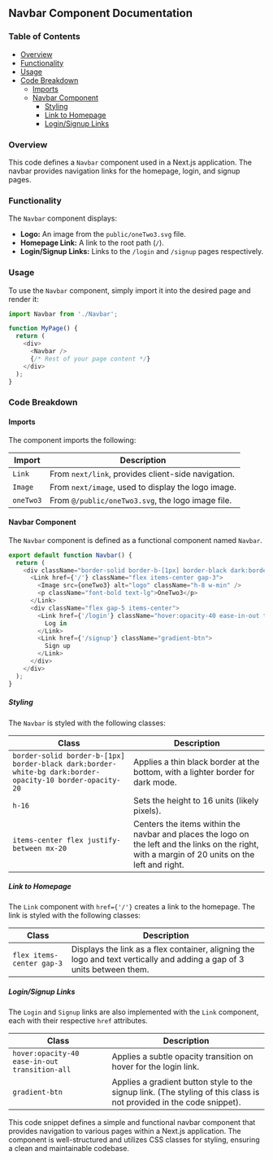 ## Navbar Component Documentation

### Table of Contents

* [Overview](#overview)
* [Functionality](#functionality)
* [Usage](#usage)
* [Code Breakdown](#code-breakdown)
    * [Imports](#imports)
    * [Navbar Component](#navbar-component)
        * [Styling](#styling)
        * [Link to Homepage](#link-to-homepage)
        * [Login/Signup Links](#loginsignup-links)

### Overview

This code defines a `Navbar` component used in a Next.js application. The navbar provides navigation links for the homepage, login, and signup pages. 

### Functionality

The `Navbar` component displays:

* **Logo:** An image from the `public/oneTwo3.svg` file.
* **Homepage Link:** A link to the root path (`/`).
* **Login/Signup Links:** Links to the `/login` and `/signup` pages respectively.

### Usage

To use the `Navbar` component, simply import it into the desired page and render it:

```javascript
import Navbar from './Navbar';

function MyPage() {
  return (
    <div>
      <Navbar />
      {/* Rest of your page content */}
    </div>
  );
}
```

### Code Breakdown

#### Imports

The component imports the following:

| Import | Description |
|---|---|
| `Link` | From `next/link`, provides client-side navigation. |
| `Image` | From `next/image`, used to display the logo image. |
| `oneTwo3` | From `@/public/oneTwo3.svg`, the logo image file. |

#### Navbar Component

The `Navbar` component is defined as a functional component named `Navbar`.

```javascript
export default function Navbar() {
  return (
    <div className="border-solid border-b-[1px] border-black dark:border-white-bg dark:border-opacity-10 border-opacity-20 h-16 items-center flex justify-between mx-20">
      <Link href={'/'} className="flex items-center gap-3">
        <Image src={oneTwo3} alt="logo" className="h-8 w-min" />
        <p className="font-bold text-lg">OneTwo3</p>
      </Link>
      <div className="flex gap-5 items-center">
        <Link href={'/login'} className="hover:opacity-40 ease-in-out transition-all">
          Log in
        </Link>
        <Link href={'/signup'} className="gradient-btn">
          Sign up
        </Link>
      </div>
    </div>
  );
}
```

##### Styling

The `Navbar` is styled with the following classes:

| Class | Description |
|---|---|
| `border-solid border-b-[1px] border-black dark:border-white-bg dark:border-opacity-10 border-opacity-20` | Applies a thin black border at the bottom, with a lighter border for dark mode. |
| `h-16` | Sets the height to 16 units (likely pixels). |
| `items-center flex justify-between mx-20` | Centers the items within the navbar and places the logo on the left and the links on the right, with a margin of 20 units on the left and right. |

##### Link to Homepage

The `Link` component with `href={'/'}` creates a link to the homepage. The link is styled with the following classes:

| Class | Description |
|---|---|
| `flex items-center gap-3` | Displays the link as a flex container, aligning the logo and text vertically and adding a gap of 3 units between them. |

##### Login/Signup Links

The `Login` and `Signup` links are also implemented with the `Link` component, each with their respective `href` attributes.  

| Class | Description |
|---|---|
| `hover:opacity-40 ease-in-out transition-all` | Applies a subtle opacity transition on hover for the login link. |
| `gradient-btn` | Applies a gradient button style to the signup link. (The styling of this class is not provided in the code snippet). |

This code snippet defines a simple and functional navbar component that provides navigation to various pages within a Next.js application. The component is well-structured and utilizes CSS classes for styling, ensuring a clean and maintainable codebase. 
